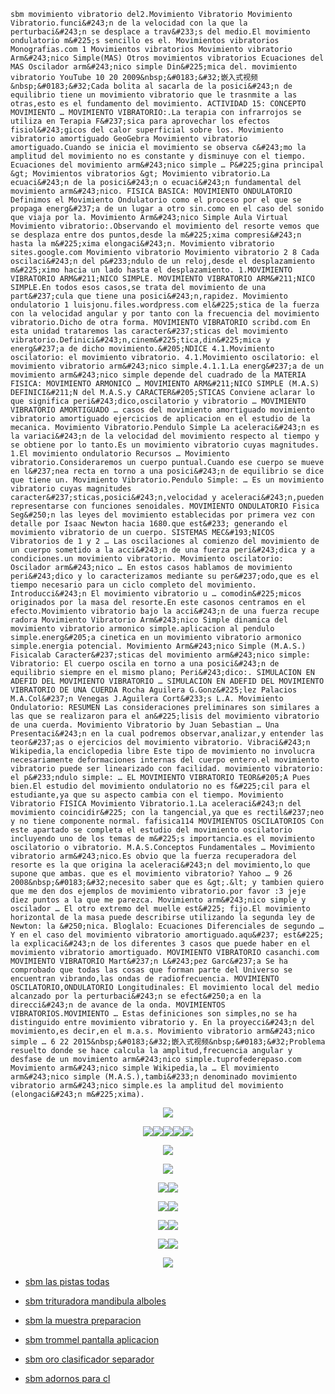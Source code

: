 
```
sbm movimiento vibratorio del2.Movimiento Vibratorio Movimiento Vibratorio.funci&#243;n de la velocidad con la que la perturbaci&#243;n se desplace a trav&#233;s del medio.El movimiento ondulatorio m&#225;s sencillo es el. Movimientos vibratorios Monografias.com 1 Movimientos vibratorios Movimiento vibratorio Arm&#243;nico Simple(MAS) Otros movimientos vibratorios Ecuaciones del MAS Oscilador arm&#243;nico simple Din&#225;mica del. movimiento vibratorio YouTube 10 20 2009&nbsp;&#0183;&#32;嵌入式视频&nbsp;&#0183;&#32;Cada bolita al sacarla de la posici&#243;n de equilibrio tiene un movimiento vibratorio que le trasnmite a las otras,esto es el fundamento del movimiento. ACTIVIDAD 15: CONCEPTO MOVIMIENTO … MOVIMIENTO VIBRATORIO:.La terapia con infrarrojos se utiliza en Terapia F&#237;sica para aprovechar los efectos fisiol&#243;gicos del calor superficial sobre los. Movimiento vibratorio amortiguado GeoGebra Movimiento vibratorio amortiguado.Cuando se inicia el movimiento se observa c&#243;mo la amplitud del movimiento no es constante y disminuye con el tiempo. Ecuaciones del movimiento arm&#243;nico simple … P&#225;gina principal‎ &gt; ‎Movimientos vibratorios‎ &gt; ‎Movimiento vibratorio.La ecuaci&#243;n de la posici&#243;n o ecuaci&#243;n fundamental del movimiento arm&#243;nico. FISICA BASICA: MOVIMIENTO ONDULATORIO Definimos el Movimiento Ondulatorio como el proceso por el que se propaga energ&#237;a de un lugar a otro sin.como en el caso del sonido que viaja por la. Movimiento Arm&#243;nico Simple Aula Virtual Movimiento vibratorio:.Observando el movimiento del resorte vemos que se desplaza entre dos puntos,desde la m&#225;xima compresi&#243;n hasta la m&#225;xima elongaci&#243;n. Movimiento vibratorio sites.google.com Movimiento vibratorio Movimiento vibratorio 2 8 Cada oscilaci&#243;n del p&#233;ndulo de un reloj,desde el desplazamiento m&#225;ximo hacia un lado hasta el desplazamiento. 1.MOVIMIENTO VIBRATORIO ARM&#211;NICO SIMPLE. MOVIMIENTO VIBRATORIO ARM&#211;NICO SIMPLE.En todos esos casos,se trata del movimiento de una part&#237;cula que tiene una posici&#243;n,rapidez. Movimiento ondulatorio 1 luisjonu.files.wordpress.com el&#225;stica de la fuerza con la velocidad angular y por tanto con la frecuencia del movimiento vibratorio.Dicho de otra forma. MOVIMIENTO VIBRATORIO scribd.com En esta unidad trataremos las caracter&#237;sticas del movimiento vibratorio.Definici&#243;n,cinem&#225;tica,din&#225;mica y energ&#237;a de dicho movimiento.&#205;NDICE 4.1.Movimiento oscilatorio: el movimiento vibratorio. 4.1.Movimiento oscilatorio: el movimiento vibratorio arm&#243;nico simple.4.1.1.La energ&#237;a de un movimiento arm&#243;nico simple depende del cuadrado de la MATERIA FISICA: MOVIMIENTO ARMONICO … MOVIMIENTO ARM&#211;NICO SIMPLE (M.A.S) DEFINICI&#211;N del M.A.S.y CARACTER&#205;STICAS Conviene aclarar lo que significa peri&#243;dico,oscilatorio y vibratorio … MOVIMIENTO VIBRATORIO AMORTIGUADO … casos del movimiento amortiguado movimiento vibratorio amortiguado ejercicios de aplicacion en el estudio de la mecanica. Movimiento Vibratorio.Pendulo Simple La aceleraci&#243;n es la variaci&#243;n de la velocidad del movimiento respecto al tiempo y se obtiene por lo tanto.Es un movimiento vibratorio cuyas magnitudes. 1.El movimiento ondulatorio Recursos … Movimiento vibratorio.Consideraremos un cuerpo puntual.Cuando ese cuerpo se mueve en l&#237;nea recta en torno a una posici&#243;n de equilibrio se dice que tiene un. Movimiento Vibratorio.Pendulo Simple: … Es un movimiento vibratorio cuyas magnitudes caracter&#237;sticas,posici&#243;n,velocidad y aceleraci&#243;n,pueden representarse con funciones senoidales. MOVIMIENTO ONDULATORIO Fisica Seg&#250;n las leyes del movimiento establecidas por primera vez con detalle por Isaac Newton hacia 1680.que est&#233; generando el movimiento vibratorio de un cuerpo. SISTEMAS MEC&#193;NICOS Vibratorios de 1 y 2 … Las oscilaciones al comienzo del movimiento de un cuerpo sometido a la acci&#243;n de una fuerza peri&#243;dica y a condiciones.un movimiento vibratorio. Movimiento oscilatorio: Oscilador arm&#243;nico … En estos casos hablamos de movimiento peri&#243;dico y lo caracterizamos mediante su per&#237;odo,que es el tiempo necesario para un ciclo completo del movimiento. Introducci&#243;n El movimiento vibratorio u … comodin&#225;micos originados por la masa del resorte.En este casonos centramos en el efecto.Movimiento vibratorio bajo la acci&#243;n de una fuerza recupe radora Movimiento Vibratorio Arm&#243;nico Simple dinamica del movimiento vibratorio armonico simple.aplicacion al pendulo simple.energ&#205;a cinetica en un movimiento vibratorio armonico simple.energia potencial. Movimiento Arm&#243;nico Simple (M.A.S.) Fisicalab Caracter&#237;sticas del movimiento arm&#243;nico simple: Vibratorio: El cuerpo oscila en torno a una posici&#243;n de equilibrio siempre en el mismo plano; Peri&#243;dico:. SIMULACION EN ADEFID DEL MOVIMIENTO VIBRATORIO … SIMULACION EN ADEFID DEL MOVIMIENTO VIBRATORIO DE UNA CUERDA Rocha Aguilera G.Gonz&#225;lez Palacios M.A.Col&#237;n Venegas J.Aguilera Cort&#233;s L.A. Movimiento Ondulatorio: RESUMEN Las consideraciones preliminares son similares a las que se realizaron para el an&#225;lisis del movimiento vibratorio de una cuerda. Movimiento Vibratorio by Juan Sebastian … Una Presentaci&#243;n en la cual podremos observar,analizar,y entender las teor&#237;as o ejercicios del movimiento vibratorio. Vibraci&#243;n Wikipedia,la enciclopedia libre Este tipo de movimiento no involucra necesariamente deformaciones internas del cuerpo entero.el movimiento vibratorio puede ser linearizado con facilidad. movimiento vibratorio: el p&#233;ndulo simple: … EL MOVIMIENTO VIBRATORIO TEOR&#205;A Pues bien.El estudio del movimiento ondulatorio no es f&#225;cil para el estudiante,ya que su aspecto cambia con el tiempo. Movimiento Vibratorio FISICA Movimiento Vibratorio.1.La aceleraci&#243;n del movimiento coincidir&#225; con la tangencial,ya que es rectil&#237;neo y no tiene componente normal. fafisica114 MOVIMIENTOS OSCILATORIOS Con este apartado se completa el estudio del movimiento oscilatorio incluyendo uno de los temas de m&#225;s importancia.es el movimiento oscilatorio o vibratorio. M.A.S.Conceptos Fundamentales … Movimiento vibratorio arm&#243;nico.Es obvio que la fuerza recuperadora del resorte es la que origina la aceleraci&#243;n del movimiento,lo que supone que ambas. que es el movimiento vibratorio? Yahoo … 9 26 2008&nbsp;&#0183;&#32;necesito saber que es &gt;.&lt; y tambien quiero que me den dos ejemplos de movimiento vibratorio.por favor :3 jeje diez puntos a la que me parezca. Movimiento arm&#243;nico simple y oscilador … El otro extremo del muelle est&#225; fijo.El movimiento horizontal de la masa puede describirse utilizando la segunda ley de Newton: la &#250;nica. Bloglalo: Ecuaciones Diferenciales de segundo … Y en el caso del movimiento vibratorio amortiguado.aqu&#237; est&#225; la explicaci&#243;n de los diferentes 3 casos que puede haber en el movimiento vibratorio amortiguado. MOVIMIENTO VIBRATORIO casanchi.com MOVIMIENTO VIBRATORIO Mart&#237;n L&#243;pez Garc&#237;a Se ha comprobado que todas las cosas que forman parte del Universo se encuentran vibrando,las ondas de radiofrecuencia. MOVIMIENTO OSCILATORIO,ONDULATORIO Longitudinales: El movimiento local del medio alcanzado por la perturbaci&#243;n se efect&#250;a en la direcci&#243;n de avance de la onda. MOVIMIENTOS VIBRATORIOS.MOVIMIENTO … Estas definiciones son simples,no se ha distinguido entre movimiento vibratorio y. En la proyecci&#243;n del movimiento,es decir,en el m.a.s. Movimiento vibratorio arm&#243;nico simple … 6 22 2015&nbsp;&#0183;&#32;嵌入式视频&nbsp;&#0183;&#32;Problema resuelto donde se hace calcula la amplitud,frecuencia angular y desfase de un movimiento arm&#243;nico simple.tuprofederepaso.com Movimiento arm&#243;nico simple Wikipedia,la … El movimiento arm&#243;nico simple (M.A.S.),tambi&#233;n denominado movimiento vibratorio arm&#243;nico simple.es la amplitud del movimiento (elongaci&#243;n m&#225;xima). 
```

<div align="center">

<a href="https://es-crusher.shibang-china.com/github&k=sbm+movimiento+vibratorio+del"><img src="https://static.shibang-china.com/es/crusher/logo.jpg"></a>

<a href="https://es-crusher.shibang-china.com/github&k=sbm+movimiento+vibratorio+del"><img src="https://static.shibang-china.com/es/crusher/index.jpg"></a><a href="https://es-crusher.shibang-china.com/material.htmlgithub&k=sbm+movimiento+vibratorio+del"><img src="https://static.shibang-china.com/es/crusher/material.jpg"></a><a href="https://es-crusher.shibang-china.com/application.htmlgithub&k=sbm+movimiento+vibratorio+del"><img src="https://static.shibang-china.com/es/crusher/application.jpg"></a><a href="https://es-crusher.shibang-china.com/aboutus.htmlgithub&k=sbm+movimiento+vibratorio+del"><img src="https://static.shibang-china.com/es/crusher/aboutus.jpg"></a><a href="https://es-crusher.shibang-china.com/contact.htmlgithub&k=sbm+movimiento+vibratorio+del"><img src="https://static.shibang-china.com/es/crusher/contact.jpg"></a>

<a href="https://es-crusher.shibang-china.com/github&k=sbm+movimiento+vibratorio+del"><img src="https://static.shibang-china.com/es/crusher/banner.jpg"></a>

<a href="https://swt.shibang-china.com/github&k=sbm+movimiento+vibratorio+del"><img src="https://static.shibang-china.com/es/crusher/text.jpg"></a>

<a href="https://swt.shibang-china.com/github&k=sbm+movimiento+vibratorio+del"><img src="https://static.shibang-china.com/es/crusher/chat.jpg"></a><a href="https://es-crusher.shibang-china.com/contact.htmlgithub&k=sbm+movimiento+vibratorio+del"><img src="https://static.shibang-china.com/es/crusher/message.jpg"></a>

<a href="https://es-crusher.shibang-china.com/products/pe.htmlgithub&k=sbm+movimiento+vibratorio+del"><img src="https://static.shibang-china.com/es/crusher/pe.jpg"></a><a href="https://es-crusher.shibang-china.com/products/pf.htmlgithub&k=sbm+movimiento+vibratorio+del"><img src="https://static.shibang-china.com/es/crusher/pf.jpg"></a>

<a href="https://es-crusher.shibang-china.com/products/hpt.htmlgithub&k=sbm+movimiento+vibratorio+del"><img src="https://static.shibang-china.com/es/crusher/hpt.jpg"></a><a href="https://es-crusher.shibang-china.com/products/vsi.htmlgithub&k=sbm+movimiento+vibratorio+del"><img src="https://static.shibang-china.com/es/crusher/vsi.jpg"></a>

<a href="https://es-crusher.shibang-china.com/products/klv.htmlgithub&k=sbm+movimiento+vibratorio+del"><img src="https://static.shibang-china.com/es/crusher/klv.jpg"></a><a href="https://es-crusher.shibang-china.com/products/portable.htmlgithub&k=sbm+movimiento+vibratorio+del"><img src="https://static.shibang-china.com/es/crusher/portable.jpg"></a>

<a href="https://swt.shibang-china.com/github&k=sbm+movimiento+vibratorio+del"><img src="https://static.shibang-china.com/es/crusher/case.jpg"></a>

</div>


* [sbm las pistas todas](sbm%20las%20pistas%20todas.md)

* [sbm trituradora mandibula alboles](sbm%20trituradora%20mandibula%20alboles.md)

* [sbm la muestra preparacion](sbm%20la%20muestra%20preparacion.md)

* [sbm trommel pantalla aplicacion](sbm%20trommel%20pantalla%20aplicacion.md)

* [sbm oro clasificador separador](sbm%20oro%20clasificador%20separador.md)

* [sbm adornos para cl](sbm%20adornos%20para%20cl.md)